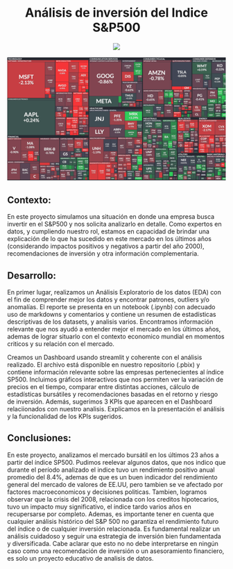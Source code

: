 
<h1 align="center">Análisis de inversión del Indice S&P500</h1>

<p align=center><img src=https://d31uz8lwfmyn8g.cloudfront.net/Assets/logo-henry-white-lg.png><p>

<p align="center">
<img src="./assets/treplot_sp500.png">
</p>


## Contexto: 

En este proyecto simulamos una situación en donde una empresa busca invertir en el S&P500 y
nos solicita analizarlo en detalle. Como expertos en datos, y cumpliendo nuestro rol, estamos en capacidad de brindar una explicación 
de lo que ha sucedido en este mercado en los últimos años (considerando impactos positivos y negativos a partir del año 2000), 
recomendaciones de inversión y otra información complementaria. 

## Desarrollo:
En primer lugar, realizamos un Análisis Exploratorio de los datos (EDA) con el fin de comprender mejor los datos y encontrar patrones, 
outliers y/o anomalías. El reporte se presenta en un notebook (.ipynb) con adecuado uso de markdowns y comentarios y
contiene un resumen de estadísticas descriptivas de los datasets, y analisis varios. Encontramos información relevante que nos ayudó
a entender mejor el mercado en los últimos años, ademas de lograr situarlo con el contexto economico mundial en momentos criticos y su relación con
el mercado.

Creamos un Dashboard usando streamlit y coherente con el análisis realizado. 
El archivo está disponible en nuestro repositorio (.pbix) y contiene información relevante sobre las empresas pertenecientes al índice SP500.
Incluimos gráficos interactivos que nos permiten ver la variación de precios en el tiempo, comparar entre distintas acciones, 
cálculo de estadísticas bursátiles y recomendaciones basadas en el retorno y riesgo de inversión.
Además, sugerimos 3 KPIs que aparecen en el Dashboard relaciionados con nuestro analisis.
Explicamos en la presentación el análisis y la funcionalidad de los KPIs sugeridos.

## Conclusiones:
En este proyecto, analizamos el mercado bursátil en los últimos 23 años a partir del índice SP500.
Pudimos reelevar algunos datos, que nos indico que durante el período analizado el indice tuvo un rendimiento positivo anual promedio del 8.4%,
ademas de que es un buen indicador del rendimiento general del mercado de valores de EE.UU, pero tambien se ve afectado por factores macroeconomicos y decisiones 
politicas. Tambien, logramos observar que la crisis del 2008, relacionada con los creditos hipotecarios, tuvo un impacto muy significativo, el indice tardo varios años 
en recupersarse por completo. 
Ademas, es importante tener en cuenta que cualquier análisis histórico del S&P 500 no garantiza el rendimiento futuro del índice o de cualquier inversión relacionada.
Es fundamental realizar un análisis cuidadoso y seguir una estrategia de inversión bien fundamentada y diversificada.
Cabe aclarar que esto no no debe interpretarse en ningún caso como una recomendación de inversión o un asesoramiento financiero, es solo un proyecto educativo
de analisis de datos.
